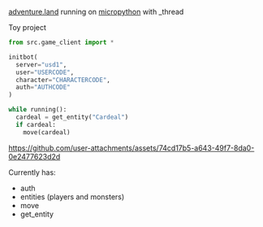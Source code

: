 [adventure.land](https://adventure.land/) running on [micropython](https://github.com/micropython/micropython) with _thread

Toy project

```py
from src.game_client import *

initbot(
  server="usd1",
  user="USERCODE",
  character="CHARACTERCODE",
  auth="AUTHCODE"
)

while running():
  cardeal = get_entity("Cardeal")
  if cardeal:
    move(cardeal)
```

https://github.com/user-attachments/assets/74cd17b5-a643-49f7-8da0-0e2477623d2d

Currently has:
- auth
- entities (players and monsters)
- move
- get_entity
